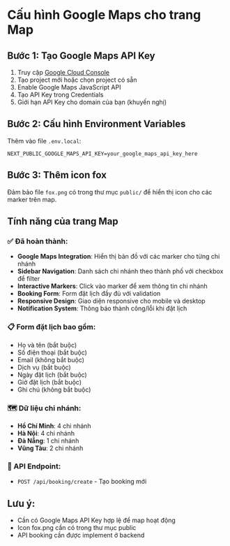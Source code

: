 # Cấu hình Google Maps cho trang Map

## Bước 1: Tạo Google Maps API Key

1. Truy cập [Google Cloud Console](https://console.cloud.google.com/)
2. Tạo project mới hoặc chọn project có sẵn
3. Enable Google Maps JavaScript API
4. Tạo API Key trong Credentials
5. Giới hạn API Key cho domain của bạn (khuyến nghị)

## Bước 2: Cấu hình Environment Variables

Thêm vào file `.env.local`:

```env
NEXT_PUBLIC_GOOGLE_MAPS_API_KEY=your_google_maps_api_key_here
```

## Bước 3: Thêm icon fox

Đảm bảo file `fox.png` có trong thư mục `public/` để hiển thị icon cho các marker trên map.

## Tính năng của trang Map

### ✅ Đã hoàn thành:
- **Google Maps Integration**: Hiển thị bản đồ với các marker cho từng chi nhánh
- **Sidebar Navigation**: Danh sách chi nhánh theo thành phố với checkbox để filter
- **Interactive Markers**: Click vào marker để xem thông tin chi nhánh
- **Booking Form**: Form đặt lịch đầy đủ với validation
- **Responsive Design**: Giao diện responsive cho mobile và desktop
- **Notification System**: Thông báo thành công/lỗi khi đặt lịch

### 📋 Form đặt lịch bao gồm:
- Họ và tên (bắt buộc)
- Số điện thoại (bắt buộc)
- Email (không bắt buộc)
- Dịch vụ (bắt buộc)
- Ngày đặt lịch (bắt buộc)
- Giờ đặt lịch (bắt buộc)
- Ghi chú (không bắt buộc)

### 🗺️ Dữ liệu chi nhánh:
- **Hồ Chí Minh**: 4 chi nhánh
- **Hà Nội**: 4 chi nhánh
- **Đà Nẵng**: 1 chi nhánh
- **Vũng Tàu**: 2 chi nhánh

### 🔧 API Endpoint:
- `POST /api/booking/create` - Tạo booking mới

## Lưu ý:
- Cần có Google Maps API Key hợp lệ để map hoạt động
- Icon fox.png cần có trong thư mục public
- API booking cần được implement ở backend

